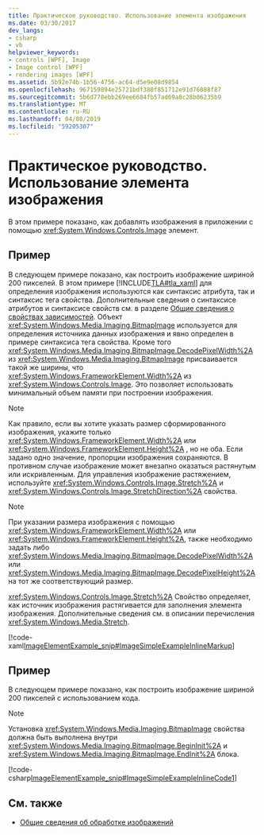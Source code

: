 ```yaml
---
title: Практическое руководство. Использование элемента изображения
ms.date: 03/30/2017
dev_langs:
- csharp
- vb
helpviewer_keywords:
- controls [WPF], Image
- Image control [WPF]
- rendering images [WPF]
ms.assetid: 5b92e74b-1b56-4756-ac64-d5e9e08d9854
ms.openlocfilehash: 967159894e25721bdf380f851712e91d76088f87
ms.sourcegitcommit: 5b6d778ebb269ee6684fb57ad69a8c28b06235b9
ms.translationtype: MT
ms.contentlocale: ru-RU
ms.lasthandoff: 04/08/2019
ms.locfileid: "59205307"
---
```

# <a name="how-to-use-the-image-element"></a>Практическое руководство. Использование элемента изображения
В этом примере показано, как добавлять изображения в приложении с помощью <xref:System.Windows.Controls.Image> элемент.  
  
## <a name="example"></a>Пример  
 В следующем примере показано, как построить изображение шириной 200 пикселей. В этом примере [!INCLUDE[TLA#tla_xaml](../../../../includes/tlasharptla-xaml-md.md)] для определения изображения используются как синтаксис атрибута, так и синтаксис тега свойства. Дополнительные сведения о синтаксисе атрибутов и синтаксисе свойств см. в разделе [Общие сведения о свойствах зависимостей](../advanced/dependency-properties-overview.md). Объект <xref:System.Windows.Media.Imaging.BitmapImage> используется для определения источника данных изображения и явно определен в примере синтаксиса тега свойства. Кроме того <xref:System.Windows.Media.Imaging.BitmapImage.DecodePixelWidth%2A> из <xref:System.Windows.Media.Imaging.BitmapImage> присваивается такой же ширины, что <xref:System.Windows.FrameworkElement.Width%2A> из <xref:System.Windows.Controls.Image>. Это позволяет использовать минимальный объем памяти при построении изображения.  
  
> [!NOTE]
>  Как правило, если вы хотите указать размер сформированного изображения, укажите только <xref:System.Windows.FrameworkElement.Width%2A> или <xref:System.Windows.FrameworkElement.Height%2A> , но не оба. Если задано одно значение, пропорции изображения сохраняются. В противном случае изображение может внезапно оказаться растянутым или искривленным. Для управления изображение растяжением, используйте <xref:System.Windows.Controls.Image.Stretch%2A> и <xref:System.Windows.Controls.Image.StretchDirection%2A> свойства.  
  
> [!NOTE]
>  При указании размера изображения с помощью <xref:System.Windows.FrameworkElement.Width%2A> или <xref:System.Windows.FrameworkElement.Height%2A>, также необходимо задать либо <xref:System.Windows.Media.Imaging.BitmapImage.DecodePixelWidth%2A> или <xref:System.Windows.Media.Imaging.BitmapImage.DecodePixelHeight%2A> на тот же соответствующий размер.  
  
 <xref:System.Windows.Controls.Image.Stretch%2A> Свойство определяет, как источник изображения растягивается для заполнения элемента изображения. Дополнительные сведения см. в описании перечисления <xref:System.Windows.Media.Stretch>.  
  
 [!code-xaml[ImageElementExample_snip#ImageSimpleExampleInlineMarkup](~/samples/snippets/csharp/VS_Snippets_Wpf/ImageElementExample_snip/CSharp/ImageSimpleExample.xaml#imagesimpleexampleinlinemarkup)]  
  
## <a name="example"></a>Пример  
 В следующем примере показано, как построить изображение шириной 200 пикселей с использованием кода.  
  
> [!NOTE]
>  Установка <xref:System.Windows.Media.Imaging.BitmapImage> свойства должна быть выполнена внутри <xref:System.Windows.Media.Imaging.BitmapImage.BeginInit%2A> и <xref:System.Windows.Media.Imaging.BitmapImage.EndInit%2A> блока.  
  
 [!code-csharp[ImageElementExample_snip#ImageSimpleExampleInlineCode1](~/samples/snippets/csharp/VS_Snippets_Wpf/ImageElementExample_snip/CSharp/ImageSimpleExample.xaml.cs#imagesimpleexampleinlinecode1)]
   
  
## <a name="see-also"></a>См. также

- [Общие сведения об обработке изображений](../graphics-multimedia/imaging-overview.md)

